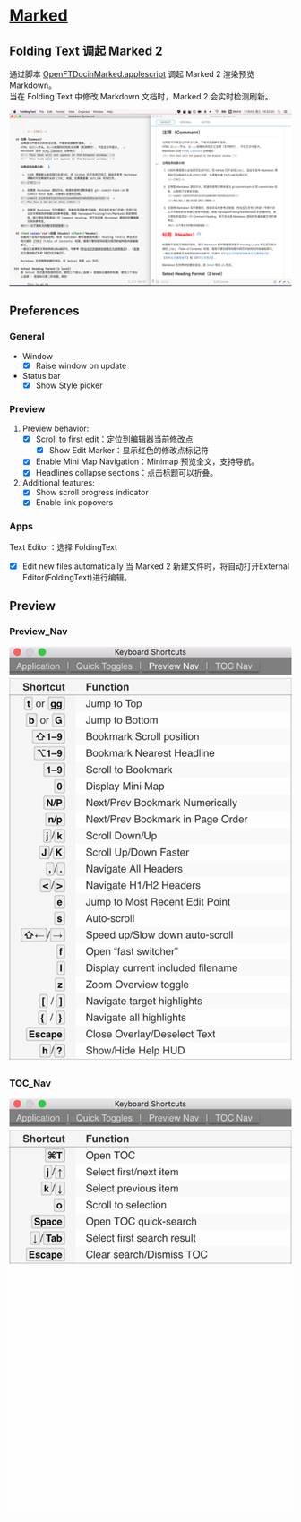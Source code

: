 
# [Marked](http://marked2app.com/)

## Folding Text 调起 Marked 2
通过脚本 [OpenFTDocinMarked.applescript][] 调起 Marked 2 渲染预览 Markdown。  
当在 Folding Text 中修改 Markdown 文档时，Marked 2 会实时检测刷新。

![FoldingText_Marked2](FoldingText/FoldingText_Marked2.png)

## Preferences
### General

- Window
	- [x] Raise window on update

- Status bar
	- [x] Show Style picker

### Preview
1. Preview behavior:
	- [x] Scroll to first edit：定位到编辑器当前修改点
		- [x] Show Edit Marker：显示红色的修改点标记符
	- [x] Enable Mini Map Navigation：Minimap 预览全文，支持导航。
	- [x] Headlines collapse sections：点击标题可以折叠。
2. Additional features: 
	- [x] Show scroll progress indicator
	- [x] Enable link popovers

### Apps
Text Editor：选择 FoldingText

- [x] Edit new files automatically
	当 Marked 2 新建文件时，将自动打开External Editor(FoldingText)进行编辑。

## Preview
### Preview_Nav

![1-Preview_Nav](marked/1-Preview_Nav.png)

### TOC_Nav

![2-TOC_Nav](marked/2-TOC_Nav.png)

## <!--以下是本文的脚注和超链接-->
[OpenFTDocinMarked.applescript]: https://github.com/RobTrew/txtquery-tools/blob/master/utilities/OpenFTDocinMarked.applescript

